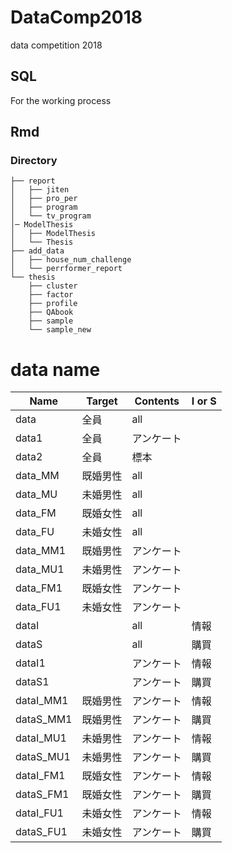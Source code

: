 # DataComp2018
data competition 2018

## SQL
For the working process

## Rmd
### Directory
```
├── report
│   ├── jiten
│   ├── pro_per
│   ├── program
│   └── tv_program
│─ ModelThesis
│   ├── ModelThesis
│   └── Thesis
├── add_data
│   ├── house_num_challenge
│   └── perrformer_report
└── thesis
    ├── cluster
    ├── factor
    ├── profile
    ├── QAbook
    ├── sample
    └── sample_new
```

# data name
|Name       |Target   |Contents   |I or S|
|-----------|---------|-----------|------|
|data       |全員     | all       || 
|data1      |全員     |アンケート ||  
|data2      |全員     |標本       ||
|data_MM    |既婚男性 |all        ||
|data_MU    |未婚男性 |all        ||
|data_FM    |既婚女性 |all        ||  
|data_FU    |未婚女性 |all        ||
|data_MM1   |既婚男性 |アンケート ||  
|data_MU1   |未婚男性 |アンケート ||
|data_FM1   |既婚女性 |アンケート ||
|data_FU1   |未婚女性 |アンケート ||
|dataI      |         |all        |情報   |  
|dataS      |         |all        |購買   |
|dataI1     |         |アンケート |情報   |
|dataS1     |         |アンケート |購買   |
|dataI_MM1  |既婚男性 |アンケート |情報   |
|dataS_MM1  |既婚男性 |アンケート |購買   |  
|dataI_MU1  |未婚男性 |アンケート |情報   |
|dataS_MU1  |未婚男性 |アンケート |購買   |
|dataI_FM1  |既婚女性 |アンケート |情報   |
|dataS_FM1  |既婚女性 |アンケート |購買   |
|dataI_FU1  |未婚女性 |アンケート |情報   |
|dataS_FU1  |未婚女性 |アンケート |購買   |
